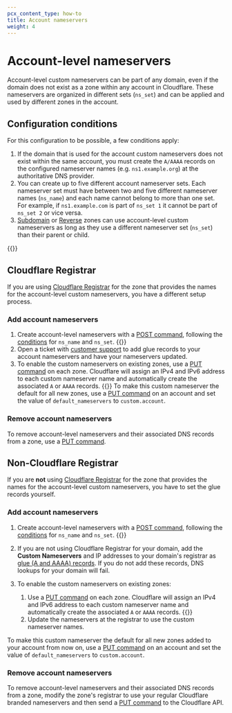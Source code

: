 ```yaml
---
pcx_content_type: how-to
title: Account nameservers
weight: 4
---
```


# Account-level nameservers

Account-level custom nameservers can be part of any domain, even if the domain does not exist as a zone within any account in Cloudflare. These nameservers are organized in different sets (`ns_set`) and can be applied and used by different zones in the account.

## Configuration conditions

For this configuration to be possible, a few conditions apply:

1. If the domain that is used for the account custom nameservers does not exist within the same account, you must create the `A/AAAA` records on the configured nameserver names (e.g. `ns1.example.org`) at the authoritative DNS provider.
2. You can create up to five different account nameserver sets. Each nameserver set must have between two and five different nameserver names (`ns_name`) and each name cannot belong to more than one set. For example, if `ns1.example.com` is part of `ns_set 1` it cannot be part of `ns_set 2` or vice versa.
3. [Subdomain](/dns/zone-setups/subdomain-setup/) or [Reverse](/dns/additional-options/reverse-zones/) zones can use account-level custom nameservers as long as they use a different nameserver set (`ns_set`) than their parent or child.

{{<render file="_acns-tcns-byoip.md" withParameters="Account;;account" >}}

## Cloudflare Registrar

If you are using [Cloudflare Registrar](/registrar/) for the zone that provides the names for the account-level custom nameservers, you have a different setup process.

### Add account nameservers

1. Create account-level nameservers with a [POST command](/api/operations/account-level-custom-nameservers-add-account-custom-nameserver), following the [conditions](#configuration-conditions) for `ns_name` and `ns_set`.
{{<render file="_ns-set-omission-callout.md">}}
2. Open a ticket with [customer support](https://support.cloudflare.com/hc/articles/200172476) to add glue records to your account nameservers and have your nameservers updated.
3. To enable the custom nameservers on existing zones, use a [PUT command](/api/operations/account-level-custom-nameservers-usage-for-a-zone-set-account-custom-nameserver-related-zone-metadata) on each zone. Cloudflare will assign an IPv4 and IPv6 address to each custom nameserver name and automatically create the associated `A` or `AAAA` records.
{{<render file="_ns-set-omission-callout.md">}}
To make this custom nameserver the default for all new zones, use a [PUT command](/api/operations/accounts-update-account) on an account and set the value of `default_nameservers` to `custom.account`.

### Remove account nameservers

To remove account-level nameservers and their associated DNS records from a zone, use a [PUT command](/api/operations/account-level-custom-nameservers-usage-for-a-zone-set-account-custom-nameserver-related-zone-metadata).

## Non-Cloudflare Registrar

If you are **not** using [Cloudflare Registrar](/registrar/) for the zone that provides the names for the account-level custom nameservers, you have to set the glue records yourself.

### Add account nameservers

1. Create account-level nameservers with a [POST command](/api/operations/account-level-custom-nameservers-add-account-custom-nameserver), following the [conditions](#configuration-conditions) for `ns_name` and `ns_set`.
{{<render file="_ns-set-omission-callout.md">}}
2. If you are not using Cloudflare Registrar for your domain, add the **Custom Nameservers** and IP addresses to your domain's registrar as [glue (A and AAAA) records](https://www.ietf.org/rfc/rfc1912.txt). If you do not add these records, DNS lookups for your domain will fail.
3. To enable the custom nameservers on existing zones:

    1.  Use a [PUT command](/api/operations/account-level-custom-nameservers-usage-for-a-zone-set-account-custom-nameserver-related-zone-metadata) on each zone. Cloudflare will assign an IPv4 and IPv6 address to each custom nameserver name and automatically create the associated `A` or `AAAA` records.
    {{<render file="_ns-set-omission-callout.md">}}
    2.  Update the nameservers at the registrar to use the custom nameserver names.

To make this custom nameserver the default for all new zones added to your account from now on, use a [PUT command](/api/operations/accounts-update-account) on an account and set the value of `default_nameservers` to `custom.account`.

### Remove account nameservers

To remove account-level nameservers and their associated DNS records from a zone, modify the zone's registrar to use your regular Cloudflare branded nameservers and then send a [PUT command](/api/operations/account-level-custom-nameservers-usage-for-a-zone-set-account-custom-nameserver-related-zone-metadata) to the Cloudflare API.